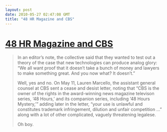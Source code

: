 ```yaml
---
layout: post
date: 2010-05-27 02:47:08 GMT
title: "48 HR Magazine and CBS"
---
```

# [48 HR Magazine and CBS](http://mediadecoder.blogs.nytimes.com/2010/05/19/48-hr-magazine-experiment-big-hit-except-for-that-part-about-the-lawyers/)

> In an editor’s note, the collective said that they wanted to test out a theory of the case that new technologies can produce analog glory: “We all want proof that it doesn’t take a bunch of money and lawyers to make something great. And you now what? It doesn’t.”
> 
> Well, yes and no. On May 11, Lauren Marcello, the assistant general counsel at CBS sent a cease and desist letter, noting that “CBS is the owner of the rights in the award-winning news magazine televison series, ‘48 Hours,’ and its companion series, including ‘48 Hours Mystery,’” adding later in the letter, “your use is unlawful and constitutes trademark infringement, dilution and unfair competition …” along with a lot of other complicated, vaguely threatening legalese.
>
> Oh boy.
